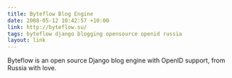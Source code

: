 ```yaml
---
title: Byteflow Blog Engine
date: 2008-05-12 10:42:57 +10:00
link: http://byteflow.su/
tags: byteflow django blogging opensource openid russia
layout: link
---
```

Byteflow is an open source Django blog engine with OpenID support, from Russia with love.
